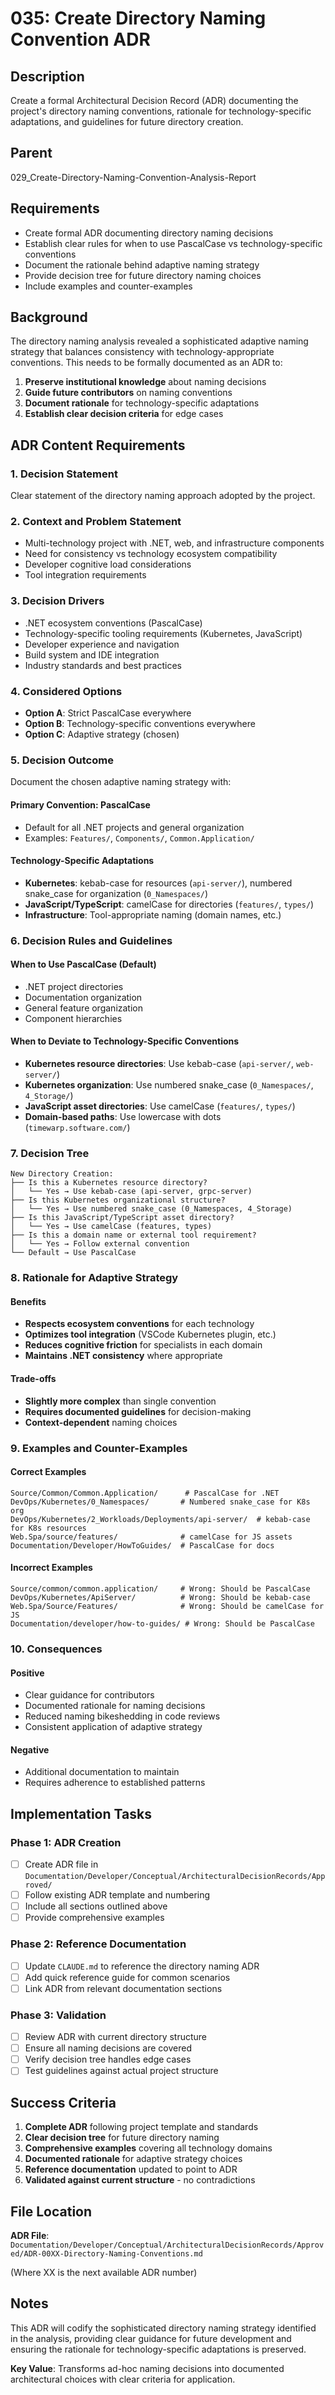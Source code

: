 # 035: Create Directory Naming Convention ADR

## Description

Create a formal Architectural Decision Record (ADR) documenting the project's directory naming conventions, rationale for technology-specific adaptations, and guidelines for future directory creation.

## Parent

029_Create-Directory-Naming-Convention-Analysis-Report

## Requirements

- Create formal ADR documenting directory naming decisions
- Establish clear rules for when to use PascalCase vs technology-specific conventions
- Document the rationale behind adaptive naming strategy
- Provide decision tree for future directory naming choices
- Include examples and counter-examples

## Background

The directory naming analysis revealed a sophisticated adaptive naming strategy that balances consistency with technology-appropriate conventions. This needs to be formally documented as an ADR to:

1. **Preserve institutional knowledge** about naming decisions
2. **Guide future contributors** on naming conventions
3. **Document rationale** for technology-specific adaptations
4. **Establish clear decision criteria** for edge cases

## ADR Content Requirements

### 1. Decision Statement
Clear statement of the directory naming approach adopted by the project.

### 2. Context and Problem Statement
- Multi-technology project with .NET, web, and infrastructure components
- Need for consistency vs technology ecosystem compatibility
- Developer cognitive load considerations
- Tool integration requirements

### 3. Decision Drivers
- .NET ecosystem conventions (PascalCase)
- Technology-specific tooling requirements (Kubernetes, JavaScript)
- Developer experience and navigation
- Build system and IDE integration
- Industry standards and best practices

### 4. Considered Options
- **Option A**: Strict PascalCase everywhere
- **Option B**: Technology-specific conventions everywhere
- **Option C**: Adaptive strategy (chosen)

### 5. Decision Outcome
Document the chosen adaptive naming strategy with:

#### Primary Convention: PascalCase
- Default for all .NET projects and general organization
- Examples: `Features/`, `Components/`, `Common.Application/`

#### Technology-Specific Adaptations
- **Kubernetes**: kebab-case for resources (`api-server/`), numbered snake_case for organization (`0_Namespaces/`)
- **JavaScript/TypeScript**: camelCase for directories (`features/`, `types/`)
- **Infrastructure**: Tool-appropriate naming (domain names, etc.)

### 6. Decision Rules and Guidelines

#### When to Use PascalCase (Default)
- .NET project directories
- Documentation organization
- General feature organization
- Component hierarchies

#### When to Deviate to Technology-Specific Conventions
- **Kubernetes resource directories**: Use kebab-case (`api-server/`, `web-server/`)
- **Kubernetes organization**: Use numbered snake_case (`0_Namespaces/`, `4_Storage/`)
- **JavaScript asset directories**: Use camelCase (`features/`, `types/`)
- **Domain-based paths**: Use lowercase with dots (`timewarp.software.com/`)

### 7. Decision Tree
```
New Directory Creation:
├── Is this a Kubernetes resource directory?
│   └── Yes → Use kebab-case (api-server, grpc-server)
├── Is this Kubernetes organizational structure?
│   └── Yes → Use numbered snake_case (0_Namespaces, 4_Storage)
├── Is this JavaScript/TypeScript asset directory?
│   └── Yes → Use camelCase (features, types)
├── Is this a domain name or external tool requirement?
│   └── Yes → Follow external convention
└── Default → Use PascalCase
```

### 8. Rationale for Adaptive Strategy

#### Benefits
- **Respects ecosystem conventions** for each technology
- **Optimizes tool integration** (VSCode Kubernetes plugin, etc.)
- **Reduces cognitive friction** for specialists in each domain
- **Maintains .NET consistency** where appropriate

#### Trade-offs
- **Slightly more complex** than single convention
- **Requires documented guidelines** for decision-making
- **Context-dependent** naming choices

### 9. Examples and Counter-Examples

#### Correct Examples
```
Source/Common/Common.Application/      # PascalCase for .NET
DevOps/Kubernetes/0_Namespaces/       # Numbered snake_case for K8s org
DevOps/Kubernetes/2_Workloads/Deployments/api-server/  # kebab-case for K8s resources
Web.Spa/source/features/              # camelCase for JS assets
Documentation/Developer/HowToGuides/  # PascalCase for docs
```

#### Incorrect Examples
```
Source/common/common.application/     # Wrong: Should be PascalCase
DevOps/Kubernetes/ApiServer/          # Wrong: Should be kebab-case
Web.Spa/Source/Features/              # Wrong: Should be camelCase for JS
Documentation/developer/how-to-guides/ # Wrong: Should be PascalCase
```

### 10. Consequences

#### Positive
- Clear guidance for contributors
- Documented rationale for naming decisions
- Reduced naming bikeshedding in code reviews
- Consistent application of adaptive strategy

#### Negative
- Additional documentation to maintain
- Requires adherence to established patterns

## Implementation Tasks

### Phase 1: ADR Creation
- [ ] Create ADR file in `Documentation/Developer/Conceptual/ArchitecturalDecisionRecords/Approved/`
- [ ] Follow existing ADR template and numbering
- [ ] Include all sections outlined above
- [ ] Provide comprehensive examples

### Phase 2: Reference Documentation
- [ ] Update `CLAUDE.md` to reference the directory naming ADR
- [ ] Add quick reference guide for common scenarios
- [ ] Link ADR from relevant documentation sections

### Phase 3: Validation
- [ ] Review ADR with current directory structure
- [ ] Ensure all naming decisions are covered
- [ ] Verify decision tree handles edge cases
- [ ] Test guidelines against actual project structure

## Success Criteria

1. **Complete ADR** following project template and standards
2. **Clear decision tree** for future directory naming
3. **Comprehensive examples** covering all technology domains
4. **Documented rationale** for adaptive strategy choices
5. **Reference documentation** updated to point to ADR
6. **Validated against current structure** - no contradictions

## File Location

**ADR File**: `Documentation/Developer/Conceptual/ArchitecturalDecisionRecords/Approved/ADR-00XX-Directory-Naming-Conventions.md`

(Where XX is the next available ADR number)

## Notes

This ADR will codify the sophisticated directory naming strategy identified in the analysis, providing clear guidance for future development and ensuring the rationale for technology-specific adaptations is preserved.

**Key Value**: Transforms ad-hoc naming decisions into documented architectural choices with clear criteria for application.